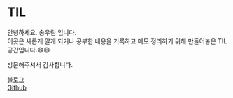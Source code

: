 # TIL

안녕하세요. 송우림 입니다.<br>
이곳은 새롭게 알게 되거나 공부한 내용을 기록하고 메모 정리하기 위해 만들어놓은 TIL 공간입니다.😄😄<br>

방문해주셔서 감사합니다.

[블로그](https://woorimsong.tistory.com)<br>
[Github](https://github.com/songwoorim)

